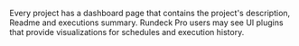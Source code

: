 <!--
#/ title: Dashboard
-->
<p>
Every project has a dashboard page that contains
the project's description, Readme and executions summary. Rundeck Pro users may see UI plugins that provide visualizations for schedules and execution history.
</p>